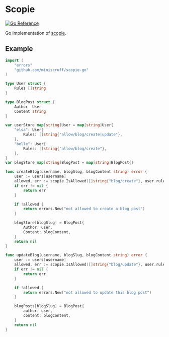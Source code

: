 # Scopie

[![Go Reference](https://pkg.go.dev/badge/github.com/miniscruff/scopie-go.svg)](https://pkg.go.dev/github.com/miniscruff/scopie-go)

Go implementation of [scopie](https://github.com/miniscruff/scopie).

## Example

```go
import (
    "errors"
    "github.com/miniscruff/scopie-go"
)

type User struct {
    Rules []string
}

type BlogPost struct {
    Author  User
    Content string
}

var userStore map[string]User = map[string]User{
    "elsa": User{
        Rules: []string{"allow/blog/create|update"},
    },
    "belle": User{
        Rules: []string{"allow/blog/create"},
    },
}
var blogStore map[string]BlogPost = map[string]BlogPost{}

func createBlog(username, blogSlug, blogContent string) error {
    user := users[username]
    allowed, err := scopie.IsAllowed([]string{"blog/create"}, user.rules, nil)
    if err != nil {
        return err
    }

    if !allowed {
        return errors.New("not allowed to create a blog post")
    }

    blogStore[blogSlug] = BlogPost{
        Author: user,
        Content: blogContent,
    }
    return nil
}

func updateBlog(username, blogSlug, blogContent string) error {
    user := users[username]
    allowed, err := scopie.IsAllowed([]string{"blog/update"}, user.rules, nil) {
    if err != nil {
        return err
    }

    if !allowed {
        return errors.New("not allowed to update this blog post")
    }

    blogPosts[blogSlug] = BlogPost{
        author: user,
        content: blogContent,
    }
    return nil
}
```
